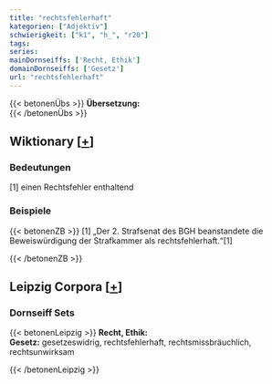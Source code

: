 ```yaml
---
title: "rechtsfehlerhaft"
kategorien: ["Adjektiv"]
schwierigkeit: ["k1", "h_", "r20"]
tags:
series:
mainDornseiffs: ['Recht, Ethik']
domainDornseiffs: ['Gesetz']
url: "rechtsfehlerhaft"
---
```


{{< betonenÜbs >}}
**Übersetzung:**  
{{< /betonenÜbs >}}

## Wiktionary [[+](https://de.wiktionary.org/wiki/rechtsfehlerhaft)]

### Bedeutungen
[1] einen Rechtsfehler enthaltend  

### Beispiele
{{< betonenZB >}}
[1] „Der 2. Strafsenat des BGH beanstandete die Beweiswürdigung der Strafkammer als rechtsfehlerhaft.“[1]  

{{< /betonenZB >}}

## Leipzig Corpora [[+](https://corpora.uni-leipzig.de/en/res?word=rechtsfehlerhaft&corpusId=deu_newscrawl-public_2018)]

### Dornseiff Sets
{{< betonenLeipzig >}}
**Recht, Ethik:**  
**Gesetz:** gesetzeswidrig, rechtsfehlerhaft, rechtsmissbräuchlich, rechtsunwirksam  

{{< /betonenLeipzig >}}
